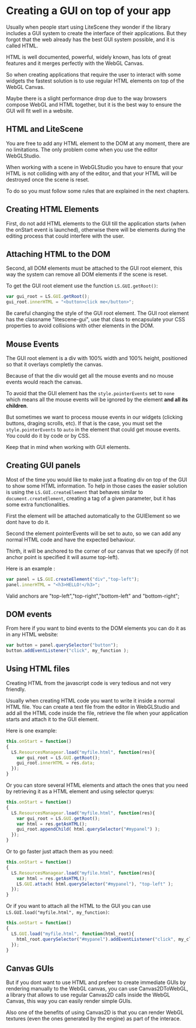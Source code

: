 # Creating a GUI on top of your app #

Usually when people start using LiteScene they wonder if the library includes a GUI system to create the interface of their applications.
But they forgot that the web already has the best GUI system possible, and it is called HTML.

HTML is well documented, powerful, widely known, has lots of great features and it merges perfectly with the WebGL Canvas.

So when creating applications that require the user to interact with some widgets the fastest solution is to use regular HTML elements on top of the WebGL Canvas.

Maybe there is a slight performance drop due to the way browsers compose WebGL and HTML together, but it is the best way to ensure the GUI will fit well in a website.

## HTML and LiteScene

You are free to add any HTML element to the DOM at any moment, there are no limitations. The only problem come when you use the editor WebGLStudio.

When working with a scene in WebGLStudio you have to ensure that your HTML is not colliding with any of the editor, and that your HTML will be destroyed once the scene is reset.

To do so you must follow some rules that are explained in the next chapters.

## Creating HTML Elements ##

First, do not add HTML elements to the GUI till the application starts (when the onStart event is launched), otherwise there will be elements during the editing process that could interfere with the user.

## Attaching HTML to the DOM ##

Second, all DOM elements must be attached to the GUI root element, this way the system can remove all DOM elements if the scene is reset.

To get the GUI root element use the function ```LS.GUI.getRoot()```:

```javascript
var gui_root = LS.GUI.getRoot();
gui_root.innerHTML = "<button>click me</button>";
```

Be careful changing the style of the GUI root element. The GUI root element has the classname "litescene-gui", use that class to encapsulate your CSS properties to avoid collisions with other elements in the DOM.

## Mouse Events ##

The GUI root element is a div with 100% width and 100% height, positioned so that it overlays completly the canvas.

Because of that the div would get all the mouse events and no mouse events would reach the canvas.

To avoid that the GUI element has the ```style.pointerEvents``` set to ```none``` which means all the mouse events will be ignored by the element **and all its children**.

But sometimes we want to process mouse events in our widgets (clicking buttons, draging scrolls, etc).
If that is the case, you must set the ```style.pointerEvents``` to ```auto``` in the element that could get mouse events. You could do it by code or by CSS.

Keep that in mind when working with GUI elements.

## Creating GUI panels ##

Most of the time you would like to make just a floating div on top of the GUI to show some HTML information.
To help in those cases the easier solution is using the ```LS.GUI.createElement``` that behaves similar to ```document.createElement```, creating a tag of a given parameter, but it has some extra functionalities.

First the element will be attached automatically to the GUIElement so we dont have to do it.

Second the element pointerEvents will be set to auto, so we can add any normal HTML code and have the expected behaviour.

Thirth, it will be anchored to the corner of our canvas that we specify (if not anchor point is specified it will asume top-left).

Here is an example :

```javascript
var panel = LS.GUI.createElement("div","top-left");
panel.innerHTML = "<h3>HELLO!</h3>";
```

Valid anchors are "top-left","top-right","bottom-left" and "bottom-right";

## DOM events ##

From here if you want to bind events to the DOM elements you can do it as in any HTML website:

```javascript
var button = panel.querySelector("button");
button.addEventListener("click", my_function );
```

## Using HTML files ##

Creating HTML from the javascript code is very tedious and not very friendly.

Usually when creating HTML code you want to write it inside a normal HTML file. You can create a text file from the editor in WebGLStudio and add all the HTML code inside the file, retrieve the file when your application starts and attach it to the GUI element.

Here is one example:

```javascript
this.onStart = function()
{
  LS.ResourcesManagear.load("myfile.html", function(res){
    var gui_root = LS.GUI.getRoot();
    gui_root.innerHTML = res.data;
  });
}
```

Or you can store several HTML elements and attach the ones that you need by retrieving it as a HTML element and using selector querys:
```javascript
this.onStart = function()
{
  LS.ResourcesManagear.load("myfile.html", function(res){
    var gui_root = LS.GUI.getRoot();
    var html = res.getAsHTML();
    gui_root.appendChild( html.querySelector("#mypanel") );
  });
}
```
Or to go faster just attach them as you need:
```javascript
this.onStart = function()
{
  LS.ResourcesManagear.load("myfile.html", function(res){
    var html = res.getAsHTML();
    LS.GUI.attach( html.querySelector("#mypanel"), "top-left" );
  });
}
```

Or if you want to attach all the HTML to the GUI you can use ```LS.GUI.load("myfile.html", my_function)```:

```javascript
this.onStart = function()
{
  LS.GUI.load("myfile.html", function(html_root){
    html_root.querySelector("#mypanel").addEventListener("click", my_click_function);
  });
}
```

## Canvas GUIs ##

But if you dont want to use HTML and prefeer to create immediate GUIs by rendering manually to the WebGL canvas, you can use Canvas2DToWebGL, a library that allows to use regular Canvas2D calls inside the WebGL Canvas, this way you can easily render simple GUIs.

Also one of the benefits of using Canvas2D is that you can render WebGL textures (even the ones generated by the engine) as part of the interace.
